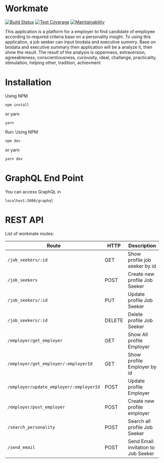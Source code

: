# Workmate
[![Build Status](https://travis-ci.org/sisinduku/workmate-server.svg?branch=merge-with-search-personlity)](https://travis-ci.org/sisinduku/workmate-server)
[![Test Coverage](https://cdn.rawgit.com/sisinduku/workmate-server/master/https://api.codeclimate.com/v1/badges/90f92f59c47730959d03/test_coverage.svg?sanitize=true)](https://codeclimate.com/github/sisinduku/workmate-server/test_coverage)
[![Maintainability](https://cdn.rawgit.com/sisinduku/workmate-server/master/https://api.codeclimate.com/v1/badges/90f92f59c47730959d03/maintainability.svg?sanitize=true)](https://codeclimate.com/github/sisinduku/workmate-server/maintainability)

This application is a platform for a employer to find candidate of employee according to required criteria base on a personality insight. To using this application, a job seeker can input biodata and executive summry. Base on biodata and executive summary then application will be a analyze it, then show the result. The result of the analysis is oppenness, extraversion, agreeableness, conscientiousness, curiousity, ideal, challange, practicality, stimulation, helping other, tradition, achievment

# Installation
Using NPM
```
npm install
```
or yarn
```
yarn
```
Run:
Using NPM
```
npm dev
```
or yarn
```
yarn dev
```

# GraphQL End Point
You can access GraphQL in

`localhost:3000/graphql`

# REST API
List of workmate routes:

| Route | HTTP | Description |
| ------ | ------ | ------ |
| `/job_seekers/:id` | GET | Show profile job seeker by id |
| `/job_seekers` | POST | Create new profile Job Seeker |
| `/job_seekers/:id` | PUT | Update profile Job Seeker |
| `/job_seekers/:id` | DELETE | Delete profile Job Seeker |
| `/employer/get_employer` | GET | Show All profile Employer |
| `/employer/get_employer/:employerId` | GET | Show profile Employer by id |
| `/employer/update_employer/:employerId` | POST | Update profile Employer |
| `/employer/post_employer` | POST | Create new profile employer |
| `/search_personality` | POST | Search all profile Job Seeker |
| `/send_email` | POST | Send Email invitation to Job Seeker |
